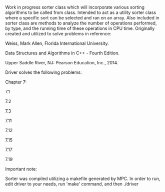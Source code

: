 Work in progress sorter class which will incorporate various sorting algorithms to be called from class. Intended to act as a utility sorter class where a specific sort can be selected and ran on an array. Also included in sorter class are methods to analyze the number of operations performed, by type, and the running time of these operations in CPU time. Originally created and utilized to solve problems in reference: 

Weiss, Mark Allen, Florida International University. 

Data Structures and Algorithms in C++ - Fourth Edition. 

Upper Saddle River, NJ: Pearson Education, Inc., 2014. 

Driver solves the following problems:

Chapter 7:

7.1  

7.2 

7.3

7.11

7.12 

7.15 

7.17 

7.19

Important note:

Sorter was compiled utilizing a makefile generated by MPC. In order to run, edit driver to your needs, run 'make' command, and then ./driver
